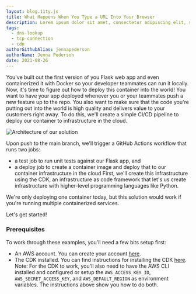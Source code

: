 ```yaml
---
layout: blog.11ty.js
title: What Happens When You Type a URL Into Your Browser
description: Lorem ipsum dolor sit amet, consectetur adipiscing elit, sed do eiusmod tempor incididunt ut labore et dolore magna aliqua.
tags:
  - dns-lookup
  - tcp-connection
  - cdn
authorGithubAlias: jennapederson
authorName: Jenna Pederson
date: 2021-08-26
---
```


You've built out the first version of you Flask web app and even containerized it with Docker so your developer teammates can run it locally. Now, it's time to figure out how to deploy this container into the world! You want to have your app deployed whenever you or your teammates push a new feature up to the repo. You also want to make sure that the code you're putting out into the world is high quality and delivers value to your customers right away. To do this, we'll create a simple CI/CD pipeline to deploy our container to infrastructure in the cloud.

![Architecture of our solution](images/automate-your-container-deployments-with-cicd-and-github-actions-architecture.png "Architecture of our solution")

Upon push to the main branch, we'll trigger a GitHub Actions workflow that runs two jobs:
- a test job to run unit tests against our Flask app, and
- a deploy job to create a container image and deploy that to our container infrastructure in the cloud
First, we'll create this infrastructure using the CDK, an infrastructure as code framework that let's us create infrastructure with higher-level programming languages like Python.

We're only deploying one container today, but this solution would work if you're running multiple containerized services.

Let's get started!

### Prerequisites

To work through these examples, you'll need a few bits setup first:
- An AWS account. You can create your account [here](https://aws.amazon.com/premiumsupport/knowledge-center/create-and-activate-aws-account/).
- The CDK installed. You can find instructions for installing the CDK [here](https://docs.aws.amazon.com/cdk/v2/guide/getting_started.html). Note: For the CDK to work, you'll also need to have the AWS CLI installed and configured or setup the `AWS_ACCESS_KEY_ID`, `AWS_SECRET_ACCESS_KEY`, and `AWS_DEFAULT_REGION` as environment variables. The instructions above show you how to do both.
